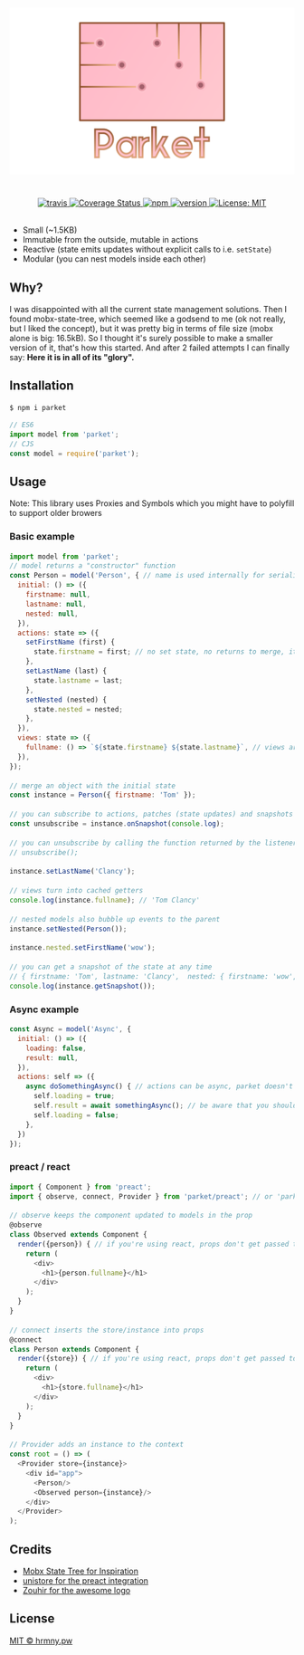 <h1 align="center">
  <img src="https://github.com/ForsakenHarmony/parket/blob/master/.github/logo.png?raw=true">
</h1>

<br />

<div align="center">
  <a href="https://travis-ci.org/ForsakenHarmony/parket">
    <img src="https://travis-ci.org/ForsakenHarmony/parket.svg?branch=master" alt="travis">
  </a>
  <a href='https://coveralls.io/github/ForsakenHarmony/parket?branch=master'>
    <img src='https://coveralls.io/repos/github/ForsakenHarmony/parket/badge.svg?branch=master' alt='Coverage Status' />
  </a>
  <a href="https://www.npmjs.org/package/parket">
    <img src="https://img.shields.io/npm/v/parket.svg" alt="npm">
  </a>
  <a href="https://www.npmjs.com/package/parket">
    <img src="https://img.shields.io/npm/dm/parket.svg" alt="version" />
  </a>
  <a href="https://oss.ninja/mit/forsakenharmony">
    <img src="https://img.shields.io/badge/License-MIT-yellow.svg" alt="License: MIT" />
  </a>
</div>

<br>

 * Small (~1.5KB)
 * Immutable from the outside, mutable in actions
 * Reactive (state emits updates without explicit calls to i.e. `setState`)
 * Modular (you can nest models inside each other)

## Why?

I was disappointed with all the current state management solutions.
Then I found mobx-state-tree, which seemed like a godsend to me (ok not really, but I liked the concept), but it was pretty big in terms of file size (mobx alone is big: 16.5kB).
So I thought it's surely possible to make a smaller version of it, that's how this started.
And after 2 failed attempts I can finally say: **Here it is in all of its "glory".**

## Installation

```
$ npm i parket
```

```js
// ES6
import model from 'parket';
// CJS
const model = require('parket');
```

## Usage

Note: This library uses Proxies and Symbols which you might have to polyfill to support older browers

### Basic example

```js
import model from 'parket';
// model returns a "constructor" function
const Person = model('Person', { // name is used internally for serialization
  initial: () => ({
    firstname: null,
    lastname: null,
    nested: null,
  }),
  actions: state => ({
    setFirstName (first) {
      state.firstname = first; // no set state, no returns to merge, it's reactive™
    },
    setLastName (last) {
      state.lastname = last;
    },
    setNested (nested) {
      state.nested = nested;
    },
  }),
  views: state => ({
    fullname: () => `${state.firstname} ${state.lastname}`, // views are computed properties
  }),
});

// merge an object with the initial state
const instance = Person({ firstname: 'Tom' });

// you can subscribe to actions, patches (state updates) and snapshots (full state after actions)
const unsubscribe = instance.onSnapshot(console.log);

// you can unsubscribe by calling the function returned by the listener
// unsubscribe();

instance.setLastName('Clancy');

// views turn into cached getters
console.log(instance.fullname); // 'Tom Clancy'

// nested models also bubble up events to the parent
instance.setNested(Person());

instance.nested.setFirstName('wow');

// you can get a snapshot of the state at any time
// { firstname: 'Tom', lastname: 'Clancy',  nested: { firstname: 'wow', lastname: null, nested: null } }
console.log(instance.getSnapshot());
```

### Async example

```js
const Async = model('Async', {
  initial: () => ({
    loading: false,
    result: null,
  }),
  actions: self => ({
    async doSomethingAsync() { // actions can be async, parket doesn't care
      self.loading = true;
      self.result = await somethingAsync(); // be aware that you should handle errors
      self.loading = false;
    },
  })
});
```

### preact / react

```js
import { Component } from 'preact';
import { observe, connect, Provider } from 'parket/preact'; // or 'parket/react'

// observe keeps the component updated to models in the prop
@observe
class Observed extends Component {
  render({person}) { // if you're using react, props don't get passed to render so you have to use `const {person} = this.props;`
    return (
      <div>
        <h1>{person.fullname}</h1>
      </div>
    );
  }
}

// connect inserts the store/instance into props
@connect
class Person extends Component {
  render({store}) { // if you're using react, props don't get passed to render so you have to use `const {store} = this.props;`
    return (
      <div>
        <h1>{store.fullname}</h1>
      </div>
    );
  }
}

// Provider adds an instance to the context
const root = () => (
  <Provider store={instance}>
    <div id="app">
      <Person/>
      <Observed person={instance}/>
    </div>
  </Provider>
);
```

## Credits

* [Mobx State Tree for Inspiration](https://github.com/mobxjs/mobx-state-tree)
* [unistore for the preact integration](https://github.com/developit/unistore/)
* [Zouhir for the awesome logo](https://twitter.com/_zouhir)

## License

[MIT © hrmny.pw](https://oss.ninja/mit/forsakenharmony)
